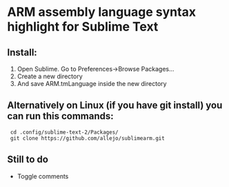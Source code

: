 ARM assembly language syntax highlight for Sublime Text
=======================================================


Install:
--------
1. Open Sublime. Go to Preferences->Browse Packages...
2. Create a new directory
3. And save ARM.tmLanguage inside the new directory

## Alternatively on Linux (if you have git install) you can run this commands:
     cd .config/sublime-text-2/Packages/
     git clone https://github.com/allejo/sublimearm.git
     
Still to do
-----------
- Toggle comments

